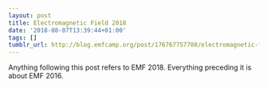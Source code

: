 ```yaml
---
layout: post
title: Electromagnetic Field 2018
date: '2018-08-07T13:39:44+01:00'
tags: []
tumblr_url: http://blog.emfcamp.org/post/176767757708/electromagnetic-field-2018
---
```

Anything following this post refers to EMF 2018. Everything preceding it is about EMF 2016.
